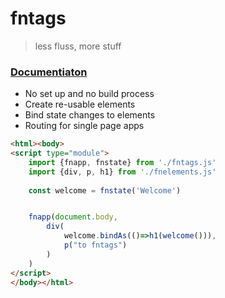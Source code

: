 # fntags

> less fluss, more stuff

### [Documentiaton](https://narcolepticsnowman.github.io/fntags)

- No set up and no build process
- Create re-usable elements
- Bind state changes to elements
- Routing for single page apps

```html
<html><body>
<script type="module">
    import {fnapp, fnstate} from './fntags.js'
    import {div, p, h1} from './fnelements.js'
    
    const welcome = fnstate('Welcome')


    fnapp(document.body,
        div(
            welcome.bindAs(()=>h1(welcome())),
            p("to fntags")
        )
    ) 
</script>
</body></html>
```